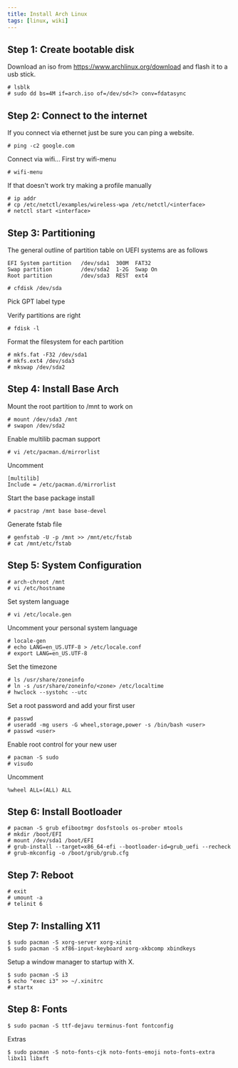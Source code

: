 ```yaml
---
title: Install Arch Linux
tags: [linux, wiki]
---
```

## Step 1: Create bootable disk

Download an iso from https://www.archlinux.org/download and flash it to a usb stick.

```
# lsblk
# sudo dd bs=4M if=arch.iso of=/dev/sd<?> conv=fdatasync
```

## Step 2: Connect to the internet

If you connect via ethernet just be sure you can ping a website.

```
# ping -c2 google.com
```

Connect via wifi... First try wifi-menu

```
# wifi-menu
```

If that doesn't work try making a profile manually

```
# ip addr
# cp /etc/netctl/examples/wireless-wpa /etc/netctl/<interface>
# netctl start <interface>
```

## Step 3: Partitioning

The general outline of partition table on UEFI systems are as follows

```
EFI System partition   /dev/sda1  300M  FAT32
Swap partition         /dev/sda2  1-2G  Swap On
Root partition         /dev/sda3  REST  ext4
```

```
# cfdisk /dev/sda
```

Pick GPT label type

Verify partitions are right

```
# fdisk -l
```

Format the filesystem for each partition

```
# mkfs.fat -F32 /dev/sda1
# mkfs.ext4 /dev/sda3
# mkswap /dev/sda2
```

## Step 4: Install Base Arch

Mount the root partition to /mnt to work on

```
# mount /dev/sda3 /mnt
# swapon /dev/sda2
```

Enable multilib pacman support

```
# vi /etc/pacman.d/mirrorlist
```

Uncomment

```
[multilib]
Include = /etc/pacman.d/mirrorlist
```

Start the base package install

```
# pacstrap /mnt base base-devel
```

Generate fstab file

```
# genfstab -U -p /mnt >> /mnt/etc/fstab
# cat /mnt/etc/fstab
```

## Step 5: System Configuration

```
# arch-chroot /mnt
# vi /etc/hostname
```

Set system language

```
# vi /etc/locale.gen
```

Uncomment your personal system language

```
# locale-gen
# echo LANG=en_US.UTF-8 > /etc/locale.conf
# export LANG=en_US.UTF-8
```

Set the timezone

```
# ls /usr/share/zoneinfo
# ln -s /usr/share/zoneinfo/<zone> /etc/localtime
# hwclock --systohc --utc
```

Set a root password and add your first user

```
# passwd
# useradd -mg users -G wheel,storage,power -s /bin/bash <user>
# passwd <user>
```

Enable root control for your new user

```
# pacman -S sudo
# visudo
```

Uncomment

```
%wheel ALL=(ALL) ALL
```

## Step 6: Install Bootloader

```
# pacman -S grub efibootmgr dosfstools os-prober mtools
# mkdir /boot/EFI
# mount /dev/sda1 /boot/EFI
# grub-install --target=x86_64-efi --bootloader-id=grub_uefi --recheck
# grub-mkconfig -o /boot/grub/grub.cfg
```

## Step 7: Reboot

```
# exit
# umount -a
# telinit 6
```

## Step 7: Installing X11

```
$ sudo pacman -S xorg-server xorg-xinit
$ sudo pacman -S xf86-input-keyboard xorg-xkbcomp xbindkeys
```

Setup a window manager to startup with X.

```
$ sudo pacman -S i3
$ echo "exec i3" >> ~/.xinitrc
# startx
```

## Step 8: Fonts

```
$ sudo pacman -S ttf-dejavu terminus-font fontconfig
```

Extras

```
$ sudo pacman -S noto-fonts-cjk noto-fonts-emoji noto-fonts-extra libx11 libxft
```
